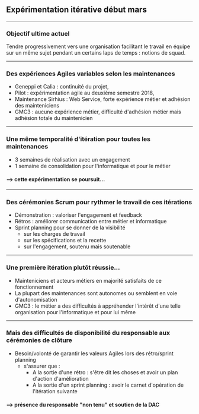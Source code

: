 ## Expérimentation itérative début mars


----

### Objectif ultime actuel

Tendre progressivement vers une organisation facilitant le travail en équipe sur un même sujet pendant un certains laps de temps : notions de squad.

----

### Des expériences Agiles variables selon les maintenances

- Geneppi et Calia : continuité du projet,
- Pilot  : expérimentation agile au deuxième semestre 2018,
- Maintenance Sirhius : Web Service, forte expérience métier et adhésion des mainteniciens
- GMC3 : aucune expérience métier, difficulté d'adhésion métier mais adhésion totale du maintenicien

----

### Une même temporalité d'itération pour toutes les maintenances  
  
- 3 semaines de réalisation avec un engagement
- 1 semaine de consolidation pour l'informatique et pour le métier 
#### --> cette expérimentation se poursuit...


----

### Des cérémonies Scrum pour rythmer le travail de ces itérations

- Démonstration : valoriser l'engagement et feedback
- Rétros : améliorer communication entre métier et informatique
- Sprint planning pour se donner de la visibilité
  - sur les charges de travail
  - sur les spécifications et la recette
  - sur l'engagement, soutenu mais soutenable

----

### Une première itération plutôt réussie...

- Mainteniciens et acteurs métiers en majorité satisfaits de ce fonctionnement
- La plupart des maintenances sont autonomes ou semblent en voie d'autonomisation
- GMC3 : le métier a des difficultés à appréhender l'intérêt d'une telle organisation pour l'informatique et pour lui même


----

### Mais des difficultés de disponibilité du responsable aux cérémonies de clôture

- Besoin/volonté de garantir les valeurs Agiles lors des rétro/sprint planning
  - s'assurer que :
    - A la sortie d'une rétro : s'être dit les choses et avoir un plan d'action d'amélioration
    - A la sortie d'un sprint planning : avoir le carnet d'opération de l'itération suivante
#### --> présence du responsable "non tenu" et soutien de la DAC






